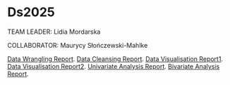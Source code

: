 # Ds2025
TEAM LEADER: Lidia Mordarska

COLLABORATOR: Maurycy Słończewski-Mahlke

[Data Wrangling Report](lab2.md).
[Data Cleansing Report](lab3.md).
[Data Visualisation Report1](Exercise5.md).
[Data Visualisation Report2](Exercise6.md).
[Univariate Analysis Report](Exercise8.md).
[Bivariate Analysis Report](Exercise9.md).

